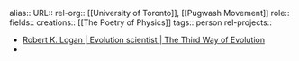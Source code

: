 alias::
URL::
rel-org:: [[University of Toronto]], [[Pugwash Movement]] 
role::
fields::
creations:: [[The Poetry of Physics]] 
tags:: person
rel-projects::


- [Robert K. Logan | Evolution scientist | The Third Way of Evolution](https://www.thethirdwayofevolution.com/people/view/robert-k.-logan)
-